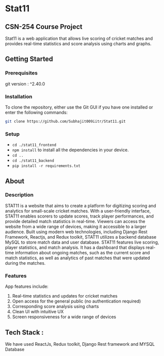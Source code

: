 # Stat11
## CSN-254 Course Project

Stat11 is a web application that allows live scoring of cricket matches and provides real-time statistics and score analysis using charts and graphs.

## Getting Started

### Prerequisites

git version : ^2.40.0

### Installation

To clone the repository, either use the Git GUI if you have one installed or enter the following commands:
```bash
git clone https://github.com/Subhajit009iitr/Stat11.git
```
### Setup

- `cd ./stat11_frontend`
- `npm install` to install all the dependencies in your device.
- `cd ..`
- `cd ./stat11_backend` 
- `pip install -r requirements.txt`


## About



### Description

STAT11 is a website that aims to create a platform for digitizing scoring and analytics for small-scale cricket matches. With a user-friendly interface, STAT11 enables scorers to update scores, track player performances, and provide detailed match statistics in real-time. Viewers can access the website from a wide range of devices, making it accessible to a larger audience. Built using modern web technologies, including Django Rest Framework, Reactjs, and Redux toolkit, STAT11 utilizes a backend database MySQL to store match data and user database.
STAT11 features live scoring, player statistics, and match analysis. It has a dashboard that displays real-time information about ongoing matches, such as the current score and match statistics, as well as analytics of past matches that were updated during the matches.


### Features

App features include:
1. Real-time statistics and updates for cricket matches
2. Open access for the general public (no authentication required) 
3. Corresponding score analysis using charts
4. Clean UI with intuitive UX
5. Screen responsiveness for a wide range of devices


## Tech Stack :
We have used ReactJs, Redux toolkit, Django Rest framework and MYSQL Database
